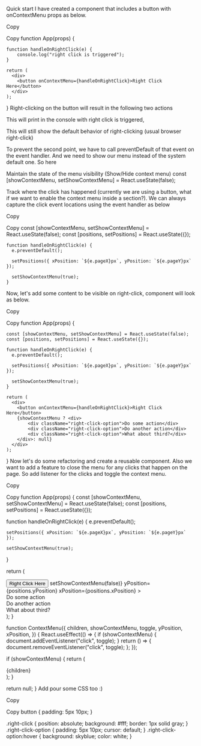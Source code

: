 Quick start
I have created a component that includes a button with onContextMenu props as below.

Copy

Copy
function App(props) {

    function handleOnRightClick(e) {
        console.log("right click is triggered");
    }

    return (
      <div>
        <button onContextMenu={handleOnRightClick}>Right Click Here</button>
      </div>
    );

}
Right-clicking on the button will result in the following two actions

This will print in the console with right click is triggered,

This will still show the default behavior of right-clicking (usual browser right-click)

To prevent the second point, we have to call preventDefault of that event on the event handler. And we need to show our menu instead of the system default one. So here

Maintain the state of the menu visibility (Show/Hide context menu)
const [showContextMenu, setShowContextMenu] = React.useState(false);

Track where the click has happened (currently we are using a button, what if we want to enable the context menu inside a section?). We can always capture the click event locations using the event handler as below

Copy

Copy
const [showContextMenu, setShowContextMenu] = React.useState(false);
const [positions, setPositions] = React.useState({});

    function handleOnRightClick(e) {
      e.preventDefault();

      setPositions({ xPosition: `${e.pageX}px`, yPosition: `${e.pageY}px` });

      setShowContextMenu(true);
    }

Now, let's add some content to be visible on right-click, component will look as below.

Copy

Copy
function App(props) {

    const [showContextMenu, setShowContextMenu] = React.useState(false);
    const [positions, setPositions] = React.useState({});

    function handleOnRightClick(e) {
      e.preventDefault();

      setPositions({ xPosition: `${e.pageX}px`, yPosition: `${e.pageY}px` });

      setShowContextMenu(true);
    }

    return (
      <div>
        <button onContextMenu={handleOnRightClick}>Right Click Here</button>
        {showContextMenu ? <div>
            <div className="right-click-option">Do some action</div>
            <div className="right-click-option">Do another action</div>
            <div className="right-click-option">What about third?</div>
        </div>: null}
      </div>
    );

}
Now let's do some refactoring and create a reusable component. Also we want to add a feature to close the menu for any clicks that happen on the page. So add listener for the clicks and toggle the context menu.

Copy

Copy
function App(props) {
const [showContextMenu, setShowContextMenu] = React.useState(false);
const [positions, setPositions] = React.useState({});

function handleOnRightClick(e) {
e.preventDefault();

    setPositions({ xPosition: `${e.pageX}px`, yPosition: `${e.pageY}px` });

    setShowContextMenu(true);

}

return (
<div>
<button onContextMenu={handleOnRightClick}>Right Click Here</button>
<ContextMenu
showContextMenu={showContextMenu}
toggle={() => setShowContextMenu(false)}
yPosition={positions.yPosition}
xPosition={positions.xPosition} >
<div className={"right-click-option"}>Do some action</div>
<div className="right-click-option">Do another action</div>
<div className="right-click-option">What about third?</div>
</ContextMenu>
</div>
);
}

function ContextMenu({
children,
showContextMenu,
toggle,
yPosition,
xPosition,
}) {
React.useEffect(() => {
if (showContextMenu) {
document.addEventListener("click", toggle);
}
return () => {
document.removeEventListener("click", toggle);
};
});

if (showContextMenu) {
return (
<div
className="right-click"
style={{
          top: yPosition,
          left: xPosition,
        }} >
{children}
</div>
);
}

return null;
}
Add pour some CSS too :)

Copy

Copy
button {
padding: 5px 10px;
}

.right-click {
position: absolute;
background: #fff;
border: 1px solid gray;
}
.right-click-option {
padding: 5px 10px;
cursor: default;
}
.right-click-option:hover {
background: skyblue;
color: white;
}
